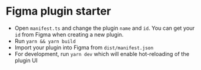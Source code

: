 # Figma plugin starter

- Open `manifest.ts` and change the plugin `name` and `id`. You can get your `id` from Figma when creating a new plugin.
- Run `yarn && yarn build`
- Import your plugin into Figma from `dist/manifest.json`
- For development, run `yarn dev` which will enable hot-reloading of the plugin UI
